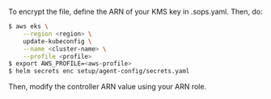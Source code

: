 
To encrypt the file, define the ARN of your KMS key in .sops.yaml.
Then, do:

```bash
$ aws eks \
    --region <region> \
    update-kubeconfig \
    --name <cluster-name> \
    --profile <profile>
$ export AWS_PROFILE=<aws-profile>
$ helm secrets enc setup/agent-config/secrets.yaml
```

Then, modify the controller ARN value using your ARN role.
